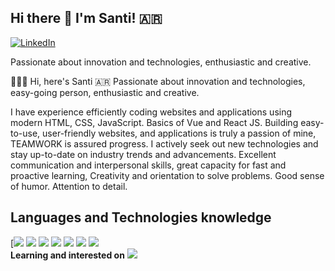 ## Hi there 👋  I'm Santi! 🇦🇷


[![LinkedIn](https://img.shields.io/static/v1?label=LinkedIn&message=%20&color=red&logo=LinkedIn&style=flat-square&logoColor=white)](https://www.linkedin.com/in/santiago-requelme/)

Passionate about innovation and technologies, enthusiastic and creative.

👨🏾‍💻 Hi, here's Santi 🇦🇷 Passionate about innovation and technologies, easy-going person, enthusiastic and creative.

I have experience efficiently coding websites and applications using modern HTML, CSS, JavaScript. Basics of Vue and React JS. 
Building easy-to-use, user-friendly websites, and applications is truly a passion of mine, TEAMWORK is assured progress.
 I actively seek out new technologies and stay up-to-date on industry trends and advancements. 
Excellent communication and interpersonal skills, great capacity for fast and proactive learning, 
Creativity and orientation to solve problems. Good sense of humor. Attention to detail.

## Languages and Technologies knowledge
[<img src="https://img.shields.io/badge/-JavaScript-black?style=flat-square&logo=javascript"/>
<img src="https://img.shields.io/badge/-Python-afd0ea?style=flat-square&logo=Python"/>
<img src="https://img.shields.io/badge/-HTML5-E34F26?style=flat-square&logo=html5&logoColor=white"/>
<img src="https://img.shields.io/badge/-SASS-ed9ac2?style=flat-square&logo=sass"/>
<img src="https://img.shields.io/badge/-CSS3-1572B6?style=flat-square&logo=css3"/>
<img src="https://img.shields.io/badge/-Figma-ffbaba?style=flat-square&logo=figma"/>
<img src="https://img.shields.io/badge/-GitHub-181717?style=flat-square&logo=github"/>
<br>
**Learning and interested on**
<img src="https://img.shields.io/badge/-React-black?style=flat-square&logo=react"/>

